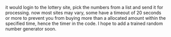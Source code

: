 it would login to the lottery site, 
pick the numbers from a list and send it for processing. 
now most sites may vary, some have a timeout of 20 seconds or more to prevent you from buying more than a allocated amount within the specified time, hence the timer in the code. 
I hope to add a trained random number generator soon.
